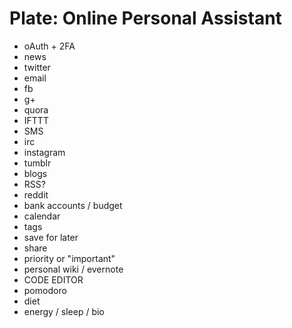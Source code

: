 # Plate: Online Personal Assistant

* oAuth + 2FA
* news
* twitter
* email
* fb
* g+
* quora
* IFTTT
* SMS
* irc
* instagram
* tumblr
* blogs
* RSS?
* reddit
* bank accounts / budget
* calendar
* tags
* save for later
* share
* priority or "important"
* personal wiki / evernote
* CODE EDITOR
* pomodoro
* diet
* energy / sleep / bio
